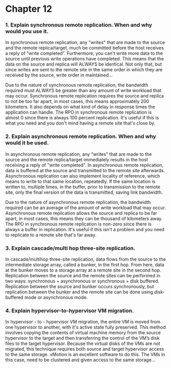 # Chapter 12

### 1. Explain synchronous remote replication.  When and why would you use it.

In synchronous remote replication, any "writes" that are made to the source and the remote replica/target, much be committed before the host receives a reply of "write completed". Furthermore, you can't write more data to the source until previous write operations have completed. This means that the data on the source and replica will ALWAYS be identical. Not only that, but since writes are sent to the remote site in the same order in which they are received by the source, write order in maintained...

Due to the nature of synchronous remote replication, the bandwidth required must ALWAYS be greater than any amount of write workload that may occur. Synchronous remote replication requires the source and replica to not be too far apart, in most cases, this means approximately 200 kilometers. It also depends on what kind of delay in response times the application can handle. The RPO in synchronous remote replication is almost 0 since there is always 100 percent replication. It's useful if this is what you need and you don't mind having a remote site that's close by.

### 2. Explain asynchronous remote replication.  When and why would it be used.

In asynchronous remote replication, any "writes" that are made to the source and the remote replica/target immediately results in the host receiving a reply of "write completed". In asynchronous remote replication, data is buffered at the source and transmitted to the remote site afterwards. Asynchronous replication can also implement locality of reference, which means to write to that same location, repeatedly. If the same location is written to, multiple times, in the buffer, prior to transmission to the remote site, only the final version of the data is transmitted, saving link bandwidth.

Due to the nature of asynchronous remote replication, the bandwidth required can be an average of the amount of write workload that may occur. Asynchronous remote replication allows the source and replica to be far apart, in most cases, this means they can be thousand of kilometers away. The RPO in synchronous remote replication is non-zero since there is always a buffer in replication. It's useful if this isn't a problem and you need to replicate to a remote site that's far away.

### 3. Explain cascade/multi hop three-site replication.

In cascade/multihop three-site replication, data flows from the source to the
intermediate storage array, called a bunker, in the first hop. From here, data at the bunker moves to a storage array at a remote site in the second hop. Replication between the source and the remote sites can be performed in two ways: synchronous +
asynchronous or synchronous + disk buffered. Replication between the source
and bunker occurs synchronously, but replication between the bunker and the
remote site can be done using disk-buffered mode or asynchronous mode.

### 4. Explain hypervisor-to-hypervisor VM migration.

In hypervisor - to - hypervisor VM migration, the entire VM is moved from one hypervisor to another, with it's active state fully preserved. This method involves copying the contents of virtual machine memory from the source hypervisor to the target and then transferring the control of the VM’s disk files to the target hypervisor. Because the virtual disks of the VMs are not migrated, this technique requires both source and target hypervisor access to the same storage. vMotion is an excellent software to do this. The VMs in this case, need to be clustered and given access to the same storage...